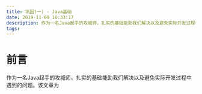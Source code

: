 ```yaml
---
title: 巩固(一) - Java基础
date: 2019-11-09 10:33:17
description: 作为一名Java起手的攻城师，扎实的基础能助我们解决以及避免实际开发过程中遇到的问题。该文章为
tags:
---
```

# 前言
作为一名Java起手的攻城师，扎实的基础能助我们解决以及避免实际开发过程中遇到的问题。该文章为

# 

